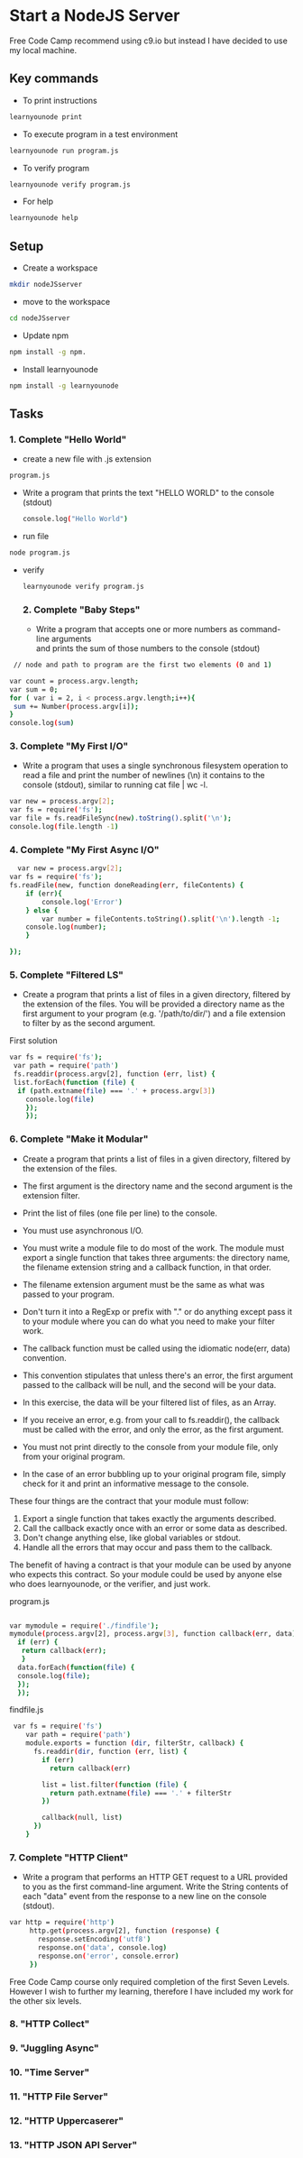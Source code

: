
# Start a NodeJS Server

Free Code Camp recommend using c9.io but instead I have decided to use my local machine.

## Key commands

* To print instructions 
```sh
learnyounode print     
```
 * To execute  program in a test environment 
 ```sh
 learnyounode run program.js     
 ```
* To verify program 
```sh
learnyounode verify program.js  
```
* For help 
```sh
learnyounode help    
```

## Setup

* Create a workspace

```sh
mkdir nodeJSserver
```

* move to the workspace

```sh
cd nodeJSserver
```

* Update npm

```sh
npm install -g npm.
```
* Install learnyounode

```sh
npm install -g learnyounode
```

## Tasks

### 1. Complete "Hello World"

* create a new file with .js extension

```sh
program.js
```

* Write a program that prints the text "HELLO WORLD" to the console  
  (stdout)
  
  ```sh
  console.log("Hello World")
  ```
  
* run file
```sh
node program.js
```
  
* verify

  ```sh
  learnyounode verify program.js
  ```
  
  ### 2. Complete "Baby Steps"
  
  * Write a program that accepts one or more numbers as command-line arguments  
  and prints the sum of those numbers to the console (stdout)
  
 ```sh
  // node and path to program are the first two elements (0 and 1)

var count = process.argv.length;
var sum = 0;
for ( var i = 2, i < process.argv.length;i++){
  sum += Number(process.argv[i]);
}
console.log(sum)
```
  
### 3. Complete "My First I/O"
* Write a program that uses a single synchronous filesystem operation to
read a file and print the number of newlines (\n) it contains to the
console (stdout), similar to running cat file | wc -l.



```sh
var new = process.argv[2];
var fs = require('fs');
var file = fs.readFileSync(new).toString().split('\n');
console.log(file.length -1)


```


### 4. Complete "My First Async I/O"

```sh
  var new = process.argv[2];
var fs = require('fs');
fs.readFile(new, function doneReading(err, fileContents) {
    if (err){
        console.log('Error')
    } else {
        var number = fileContents.toString().split('\n').length -1;
    console.log(number);
    }

});
```


### 5. Complete "Filtered LS"

* Create a program that prints a list of files in a given directory,
filtered by the extension of the files. You will be provided a directory
name as the first argument to your program (e.g. '/path/to/dir/') and a
file extension to filter by as the second argument.


First solution
```sh
var fs = require('fs');
 var path = require('path')
 fs.readdir(process.argv[2], function (err, list) {
 list.forEach(function (file) {
  if (path.extname(file) === '.' + process.argv[3])
    console.log(file)
    });
    });

```


### 6. Complete "Make it Modular"


* Create a program that prints a list of files in a given directory,
filtered by the extension of the files. 
* The first argument is the directory name and the second argument is the extension filter. 
* Print the list of files (one file per line) to the console. 
* You must use asynchronous I/O.

* You must write a module file to do most of the work. The module must
export a single function that takes three arguments: the directory name,
the filename extension string and a callback function, in that order. 
* The filename extension argument must be the same as what was passed to your
program. 
* Don't turn it into a RegExp or prefix with "." or do anything except pass it to your module where you can do what you need to make your filter work.

* The callback function must be called using the idiomatic node(err, data)
convention. 
* This convention stipulates that unless there's an error, the first argument passed to the callback will be null, and the second will be your data. 
* In this exercise, the data will be your filtered list of files, as an Array.
* If you receive an error, e.g. from your call to fs.readdir(), the callback must be called with the error, and only the error, as the first argument.

* You must not print directly to the console from your module file, only from your original program.

* In the case of an error bubbling up to your original program file, simply check for it and print an informative message to the console.

These four things are the contract that your module must follow:

1. Export a single function that takes exactly the arguments described.
2. Call the callback exactly once with an error or some data as described.
3. Don't change anything else, like global variables or stdout.
4. Handle all the errors that may occur and pass them to the callback.

The benefit of having a contract is that your module can be used by anyone
who expects this contract. So your module could be used by anyone else who
does learnyounode, or the verifier, and just work.

program.js
```sh

var mymodule = require('./findfile');
mymodule(process.argv[2], process.argv[3], function callback(err, data) {
  if (err) {
   return callback(err);
   }
  data.forEach(function(file) {
  console.log(file);
  });
  });

```

findfile.js
```sh
 var fs = require('fs')  
    var path = require('path')  
    module.exports = function (dir, filterStr, callback) {  
      fs.readdir(dir, function (err, list) {  
        if (err)  
          return callback(err)  

        list = list.filter(function (file) {  
          return path.extname(file) === '.' + filterStr  
        })  

        callback(null, list)  
      })  
    }
```


### 7. Complete "HTTP Client"
  
  * Write a program that performs an HTTP GET request to a URL provided to you
as the first command-line argument. Write the String contents of each
"data" event from the response to a new line on the console (stdout).

```sh
var http = require('http')  
     http.get(process.argv[2], function (response) {  
       response.setEncoding('utf8')  
       response.on('data', console.log)  
       response.on('error', console.error)  
     })

```
  
  
  
  
 Free Code Camp course only required completion of the first Seven Levels. 
 However I wish to further my learning, therefore I have included my work for the other six levels. 
 
### 8. "HTTP Collect"




### 9. "Juggling Async"

### 10. "Time Server"

### 11. "HTTP File Server"

### 12. "HTTP Uppercaserer"

### 13. "HTTP JSON API Server"
  
  
